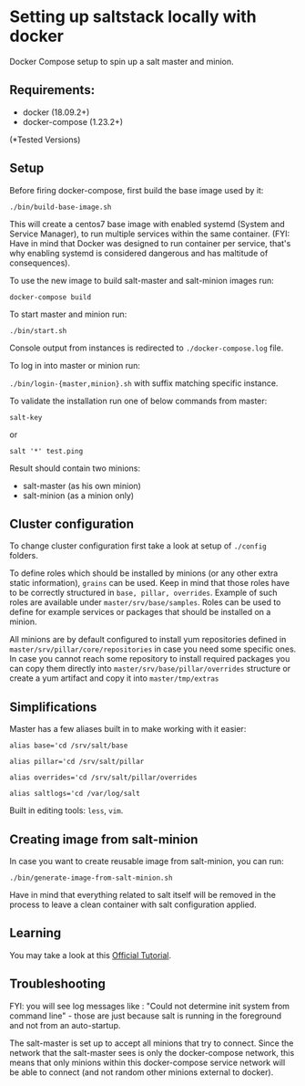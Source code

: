 # Setting up saltstack locally with docker

Docker Compose setup to spin up a salt master and minion.

## Requirements:

- docker (18.09.2+)
- docker-compose (1.23.2+)

(*Tested Versions)

## Setup

Before firing docker-compose, first build the base image used by it:

`./bin/build-base-image.sh`

This will create a centos7 base image with enabled systemd (System and Service Manager), to run multiple services within the same container.
(FYI: Have in mind that Docker was designed to run container per service, that's why enabling systemd is considered dangerous and has maltitude of consequences).

To use the new image to build salt-master and salt-minion images run:

`docker-compose build`

To start master and minion run:

`./bin/start.sh`

Console output from instances is redirected to `./docker-compose.log` file.

To log in into master or minion run:

`./bin/login-{master,minion}.sh` with suffix matching specific instance.

To validate the installation run one of below commands from master:

`salt-key`

or

`salt '*' test.ping`

Result should contain two minions:

- salt-master (as his own minion)
- salt-minion (as a minion only)

## Cluster configuration

To change cluster configuration first take a look at setup of `./config` folders.

To define roles which should be installed by minions (or any other extra static information), `grains` can be used.
Keep in mind that those roles have to be correctly structured in `base, pillar, overrides`. Example of such roles are available under `master/srv/base/samples`.
Roles can be used to define for example services or packages that should be installed on a minion.

All minions are by default configured to install yum repositories defined in `master/srv/pillar/core/repositories` in case you need some specific ones.
In case you cannot reach some repository to install required packages you can copy them directly into `master/srv/base/pillar/overrides` structure
or create a yum artifact and copy it into `master/tmp/extras`

## Simplifications

Master has a few aliases built in to make working with it easier:

`alias base='cd /srv/salt/base`

`alias pillar='cd /srv/salt/pillar`

`alias overrides='cd /srv/salt/pillar/overrides`

`alias saltlogs='cd /var/log/salt`

Built in editing tools: `less`, `vim`.

## Creating image from salt-minion

In case you want to create reusable image from salt-minion, you can run:

`./bin/generate-image-from-salt-minion.sh`

Have in mind that everything related to salt itself will be removed in the process to leave a clean container with salt configuration applied.

## Learning

You may take a look at this [Official Tutorial](https://docs.saltstack.com/en/latest/topics/tutorials/walkthrough.html#sending-the-first-commands).


## Troubleshooting

FYI: you will see log messages like : "Could not determine init system from command line" - those are just because salt is running in the foreground and not from an auto-startup.

The salt-master is set up to accept all minions that try to connect.  Since the network that the salt-master sees is only the docker-compose network, this means that only minions within this docker-compose service network will be able to connect (and not random other minions external to docker).